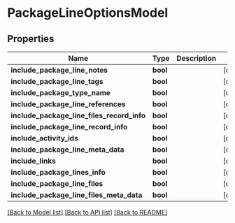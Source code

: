 # PackageLineOptionsModel

## Properties
Name | Type | Description | Notes
------------ | ------------- | ------------- | -------------
**include_package_line_notes** | **bool** |  | [optional] 
**include_package_line_tags** | **bool** |  | [optional] 
**include_package_type_name** | **bool** |  | [optional] 
**include_package_line_references** | **bool** |  | [optional] 
**include_package_line_files_record_info** | **bool** |  | [optional] 
**include_package_line_record_info** | **bool** |  | [optional] 
**include_activity_ids** | **bool** |  | [optional] 
**include_package_line_meta_data** | **bool** |  | [optional] 
**include_links** | **bool** |  | [optional] 
**include_package_lines_info** | **bool** |  | [optional] 
**include_package_line_files** | **bool** |  | [optional] 
**include_package_line_files_meta_data** | **bool** |  | [optional] 

[[Back to Model list]](../README.md#documentation-for-models) [[Back to API list]](../README.md#documentation-for-api-endpoints) [[Back to README]](../README.md)


